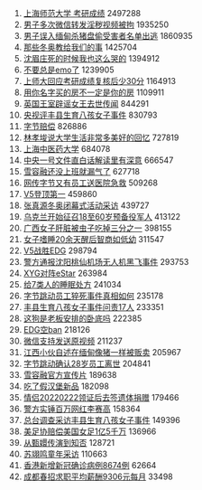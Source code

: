 1. [上海师范大学 考研成绩](https://s.weibo.com//weibo?q=%E4%B8%8A%E6%B5%B7%E5%B8%88%E8%8C%83%E5%A4%A7%E5%AD%A6%20%E8%80%83%E7%A0%94%E6%88%90%E7%BB%A9&Refer=top) 2497288
2. [男子多次微信转发淫秽视频被拘](https://s.weibo.com//weibo?q=%23%E7%94%B7%E5%AD%90%E5%A4%9A%E6%AC%A1%E5%BE%AE%E4%BF%A1%E8%BD%AC%E5%8F%91%E6%B7%AB%E7%A7%BD%E8%A7%86%E9%A2%91%E8%A2%AB%E6%8B%98%23&Refer=top) 1935250
3. [男子误入缅甸杀猪盘偷受害者名单出逃](https://s.weibo.com//weibo?q=%23%E7%94%B7%E5%AD%90%E8%AF%AF%E5%85%A5%E7%BC%85%E7%94%B8%E6%9D%80%E7%8C%AA%E7%9B%98%E5%81%B7%E5%8F%97%E5%AE%B3%E8%80%85%E5%90%8D%E5%8D%95%E5%87%BA%E9%80%83%23&Refer=top) 1860935
4. [那些冬奥教给我们的事](https://s.weibo.com//weibo?q=%23%E9%82%A3%E4%BA%9B%E5%86%AC%E5%A5%A5%E6%95%99%E7%BB%99%E6%88%91%E4%BB%AC%E7%9A%84%E4%BA%8B%23&Refer=top) 1425704
5. [沈眉庄死的时候我也这么哭的](https://s.weibo.com//weibo?q=%23%E6%B2%88%E7%9C%89%E5%BA%84%E6%AD%BB%E7%9A%84%E6%97%B6%E5%80%99%E6%88%91%E4%B9%9F%E8%BF%99%E4%B9%88%E5%93%AD%E7%9A%84%23&Refer=top) 1394912
6. [不要总是emo了](https://s.weibo.com//weibo?q=%23%E4%B8%8D%E8%A6%81%E6%80%BB%E6%98%AFemo%E4%BA%86%23&Refer=top) 1239905
7. [上师大回应考研成绩复核后少30分](https://s.weibo.com//weibo?q=%23%E4%B8%8A%E5%B8%88%E5%A4%A7%E5%9B%9E%E5%BA%94%E8%80%83%E7%A0%94%E6%88%90%E7%BB%A9%E5%A4%8D%E6%A0%B8%E5%90%8E%E5%B0%9130%E5%88%86%23&Refer=top) 1164913
8. [用你名字买的房不一定是你的房](https://s.weibo.com//weibo?q=%23%E7%94%A8%E4%BD%A0%E5%90%8D%E5%AD%97%E4%B9%B0%E7%9A%84%E6%88%BF%E4%B8%8D%E4%B8%80%E5%AE%9A%E6%98%AF%E4%BD%A0%E7%9A%84%E6%88%BF%23&Refer=top) 1109911
9. [英国王室辟谣女王去世传闻](https://s.weibo.com//weibo?q=%23%E8%8B%B1%E5%9B%BD%E7%8E%8B%E5%AE%A4%E8%BE%9F%E8%B0%A3%E5%A5%B3%E7%8E%8B%E5%8E%BB%E4%B8%96%E4%BC%A0%E9%97%BB%23&Refer=top) 844291
10. [央视评丰县生育八孩女子事件](https://s.weibo.com//weibo?q=%23%E5%A4%AE%E8%A7%86%E8%AF%84%E4%B8%B0%E5%8E%BF%E7%94%9F%E8%82%B2%E5%85%AB%E5%AD%A9%E5%A5%B3%E5%AD%90%E4%BA%8B%E4%BB%B6%23&Refer=top) 830793
11. [字节赔偿](https://s.weibo.com//weibo?q=%E5%AD%97%E8%8A%82%E8%B5%94%E5%81%BF&Refer=top) 826886
12. [林孝埈说大学生活非常多美好的回忆](https://s.weibo.com//weibo?q=%23%E6%9E%97%E5%AD%9D%E5%9F%88%E8%AF%B4%E5%A4%A7%E5%AD%A6%E7%94%9F%E6%B4%BB%E9%9D%9E%E5%B8%B8%E5%A4%9A%E7%BE%8E%E5%A5%BD%E7%9A%84%E5%9B%9E%E5%BF%86%23&Refer=top) 727819
13. [上海中医药大学](https://s.weibo.com//weibo?q=%E4%B8%8A%E6%B5%B7%E4%B8%AD%E5%8C%BB%E8%8D%AF%E5%A4%A7%E5%AD%A6&Refer=top) 684078
14. [中央一号文件直白话解读里有深意](https://s.weibo.com//weibo?q=%23%E4%B8%AD%E5%A4%AE%E4%B8%80%E5%8F%B7%E6%96%87%E4%BB%B6%E7%9B%B4%E7%99%BD%E8%AF%9D%E8%A7%A3%E8%AF%BB%E9%87%8C%E6%9C%89%E6%B7%B1%E6%84%8F%23&Refer=top) 666547
15. [雪容融还没上班就漏气了](https://s.weibo.com//weibo?q=%23%E9%9B%AA%E5%AE%B9%E8%9E%8D%E8%BF%98%E6%B2%A1%E4%B8%8A%E7%8F%AD%E5%B0%B1%E6%BC%8F%E6%B0%94%E4%BA%86%23&Refer=top) 627718
16. [网传字节又有员工送医院急救](https://s.weibo.com//weibo?q=%23%E7%BD%91%E4%BC%A0%E5%AD%97%E8%8A%82%E5%8F%88%E6%9C%89%E5%91%98%E5%B7%A5%E9%80%81%E5%8C%BB%E9%99%A2%E6%80%A5%E6%95%91%23&Refer=top) 509268
17. [V5登顶第一](https://s.weibo.com//weibo?q=%23V5%E7%99%BB%E9%A1%B6%E7%AC%AC%E4%B8%80%23&Refer=top) 459860
18. [张真源冬奥闭幕式活动采访](https://s.weibo.com//weibo?q=%23%E5%BC%A0%E7%9C%9F%E6%BA%90%E5%86%AC%E5%A5%A5%E9%97%AD%E5%B9%95%E5%BC%8F%E6%B4%BB%E5%8A%A8%E9%87%87%E8%AE%BF%23&Refer=top) 439727
19. [乌克兰开始征召18至60岁预备役军人](https://s.weibo.com//weibo?q=%23%E4%B9%8C%E5%85%8B%E5%85%B0%E5%BC%80%E5%A7%8B%E5%BE%81%E5%8F%AC18%E8%87%B360%E5%B2%81%E9%A2%84%E5%A4%87%E5%BD%B9%E5%86%9B%E4%BA%BA%23&Refer=top) 413122
20. [广西女子肝脏被虫子吃掉三分之一](https://s.weibo.com//weibo?q=%23%E5%B9%BF%E8%A5%BF%E5%A5%B3%E5%AD%90%E8%82%9D%E8%84%8F%E8%A2%AB%E8%99%AB%E5%AD%90%E5%90%83%E6%8E%89%E4%B8%89%E5%88%86%E4%B9%8B%E4%B8%80%23&Refer=top) 398155
21. [女子嗜睡20余天醒后智商如低幼](https://s.weibo.com//weibo?q=%23%E5%A5%B3%E5%AD%90%E5%97%9C%E7%9D%A120%E4%BD%99%E5%A4%A9%E9%86%92%E5%90%8E%E6%99%BA%E5%95%86%E5%A6%82%E4%BD%8E%E5%B9%BC%23&Refer=top) 311547
22. [V5战胜EDG](https://s.weibo.com//weibo?q=%23V5%E6%88%98%E8%83%9CEDG%23&Refer=top) 298794
23. [警方通报沈阳桃仙机场无人机黑飞事件](https://s.weibo.com//weibo?q=%23%E8%AD%A6%E6%96%B9%E9%80%9A%E6%8A%A5%E6%B2%88%E9%98%B3%E6%A1%83%E4%BB%99%E6%9C%BA%E5%9C%BA%E6%97%A0%E4%BA%BA%E6%9C%BA%E9%BB%91%E9%A3%9E%E4%BA%8B%E4%BB%B6%23&Refer=top) 293753
24. [XYG对阵eStar](https://s.weibo.com//weibo?q=%23XYG%E5%AF%B9%E9%98%B5eStar%23&Refer=top) 263984
25. [给7类人的睡眠处方](https://s.weibo.com//weibo?q=%23%E7%BB%997%E7%B1%BB%E4%BA%BA%E7%9A%84%E7%9D%A1%E7%9C%A0%E5%A4%84%E6%96%B9%23&Refer=top) 241034
26. [字节跳动员工猝死事件真相如何](https://s.weibo.com//weibo?q=%23%E5%AD%97%E8%8A%82%E8%B7%B3%E5%8A%A8%E5%91%98%E5%B7%A5%E7%8C%9D%E6%AD%BB%E4%BA%8B%E4%BB%B6%E7%9C%9F%E7%9B%B8%E5%A6%82%E4%BD%95%23&Refer=top) 235178
27. [丰县生育八孩女子事件问责17人](https://s.weibo.com//weibo?q=%23%E4%B8%B0%E5%8E%BF%E7%94%9F%E8%82%B2%E5%85%AB%E5%AD%A9%E5%A5%B3%E5%AD%90%E4%BA%8B%E4%BB%B6%E9%97%AE%E8%B4%A317%E4%BA%BA%23&Refer=top) 233351
28. [这狗是老板安排的卧底吗](https://s.weibo.com//weibo?q=%23%E8%BF%99%E7%8B%97%E6%98%AF%E8%80%81%E6%9D%BF%E5%AE%89%E6%8E%92%E7%9A%84%E5%8D%A7%E5%BA%95%E5%90%97%23&Refer=top) 222385
29. [EDG空ban](https://s.weibo.com//weibo?q=%23EDG%E7%A9%BAban%23&Refer=top) 218126
30. [微信支持发送原视频](https://s.weibo.com//weibo?q=%23%E5%BE%AE%E4%BF%A1%E6%94%AF%E6%8C%81%E5%8F%91%E9%80%81%E5%8E%9F%E8%A7%86%E9%A2%91%23&Refer=top) 211237
31. [江西小伙自述在缅甸像猪一样被贩卖](https://s.weibo.com//weibo?q=%23%E6%B1%9F%E8%A5%BF%E5%B0%8F%E4%BC%99%E8%87%AA%E8%BF%B0%E5%9C%A8%E7%BC%85%E7%94%B8%E5%83%8F%E7%8C%AA%E4%B8%80%E6%A0%B7%E8%A2%AB%E8%B4%A9%E5%8D%96%23&Refer=top) 205967
32. [字节跳动确认28岁员工离世](https://s.weibo.com//weibo?q=%23%E5%AD%97%E8%8A%82%E8%B7%B3%E5%8A%A8%E7%A1%AE%E8%AE%A428%E5%B2%81%E5%91%98%E5%B7%A5%E7%A6%BB%E4%B8%96%23&Refer=top) 204841
33. [雪容融官方宣传片](https://s.weibo.com//weibo?q=%23%E9%9B%AA%E5%AE%B9%E8%9E%8D%E5%AE%98%E6%96%B9%E5%AE%A3%E4%BC%A0%E7%89%87%23&Refer=top) 189638
34. [吃了假汉堡新品](https://s.weibo.com//weibo?q=%23%E5%90%83%E4%BA%86%E5%81%87%E6%B1%89%E5%A0%A1%E6%96%B0%E5%93%81%23&Refer=top) 182098
35. [情侣20220222领证后去签遗体捐赠](https://s.weibo.com//weibo?q=%23%E6%83%85%E4%BE%A320220222%E9%A2%86%E8%AF%81%E5%90%8E%E5%8E%BB%E7%AD%BE%E9%81%97%E4%BD%93%E6%8D%90%E8%B5%A0%23&Refer=top) 179466
36. [警方实锤百万网红李赛高](https://s.weibo.com//weibo?q=%23%E8%AD%A6%E6%96%B9%E5%AE%9E%E9%94%A4%E7%99%BE%E4%B8%87%E7%BD%91%E7%BA%A2%E6%9D%8E%E8%B5%9B%E9%AB%98%23&Refer=top) 158364
37. [总台调查采访丰县生育八孩女子事件](https://s.weibo.com//weibo?q=%23%E6%80%BB%E5%8F%B0%E8%B0%83%E6%9F%A5%E9%87%87%E8%AE%BF%E4%B8%B0%E5%8E%BF%E7%94%9F%E8%82%B2%E5%85%AB%E5%AD%A9%E5%A5%B3%E5%AD%90%E4%BA%8B%E4%BB%B6%23&Refer=top) 149396
38. [美足协赔偿美国女足1亿5千万](https://s.weibo.com//weibo?q=%23%E7%BE%8E%E8%B6%B3%E5%8D%8F%E8%B5%94%E5%81%BF%E7%BE%8E%E5%9B%BD%E5%A5%B3%E8%B6%B31%E4%BA%BF5%E5%8D%83%E4%B8%87%23&Refer=top) 136966
39. [从甄嬛传演到知否](https://s.weibo.com//weibo?q=%23%E4%BB%8E%E7%94%84%E5%AC%9B%E4%BC%A0%E6%BC%94%E5%88%B0%E7%9F%A5%E5%90%A6%23&Refer=top) 128721
40. [苏翊鸣童年采访](https://s.weibo.com//weibo?q=%23%E8%8B%8F%E7%BF%8A%E9%B8%A3%E7%AB%A5%E5%B9%B4%E9%87%87%E8%AE%BF%23&Refer=top) 110663
41. [香港新增新冠确诊病例8674例](https://s.weibo.com//weibo?q=%23%E9%A6%99%E6%B8%AF%E6%96%B0%E5%A2%9E%E6%96%B0%E5%86%A0%E7%A1%AE%E8%AF%8A%E7%97%85%E4%BE%8B8674%E4%BE%8B%23&Refer=top) 62664
42. [成都春招求职平均薪酬9306元每月](https://s.weibo.com//weibo?q=%23%E6%88%90%E9%83%BD%E6%98%A5%E6%8B%9B%E6%B1%82%E8%81%8C%E5%B9%B3%E5%9D%87%E8%96%AA%E9%85%AC9306%E5%85%83%E6%AF%8F%E6%9C%88%23&Refer=top) 33498
